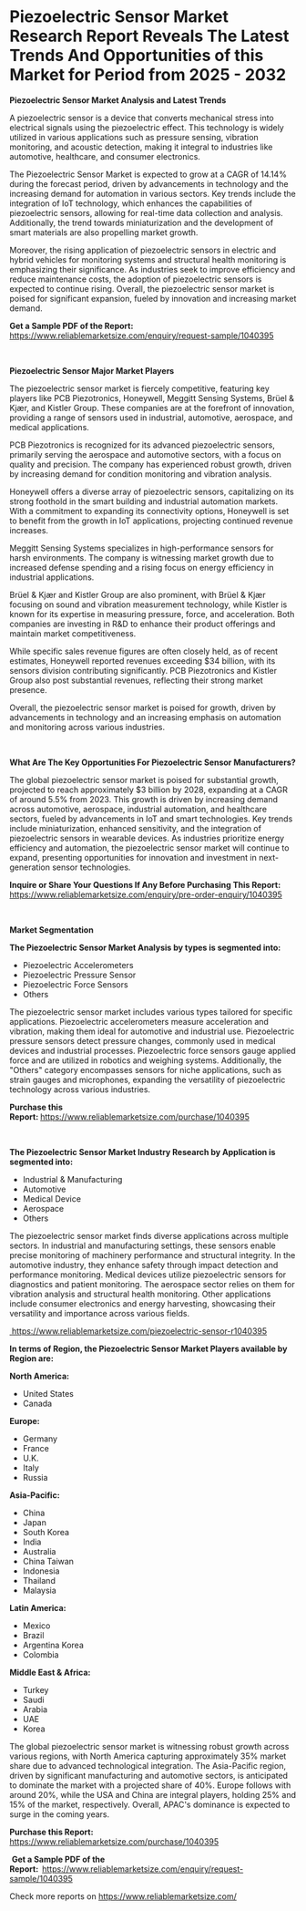 <p><h1>Piezoelectric Sensor Market Research Report Reveals The Latest Trends And Opportunities of this Market for Period from 2025 - 2032</h1></p><p><strong>Piezoelectric Sensor Market Analysis and Latest Trends</strong></p>
<p><p>A piezoelectric sensor is a device that converts mechanical stress into electrical signals using the piezoelectric effect. This technology is widely utilized in various applications such as pressure sensing, vibration monitoring, and acoustic detection, making it integral to industries like automotive, healthcare, and consumer electronics. </p><p>The Piezoelectric Sensor Market is expected to grow at a CAGR of 14.14% during the forecast period, driven by advancements in technology and the increasing demand for automation in various sectors. Key trends include the integration of IoT technology, which enhances the capabilities of piezoelectric sensors, allowing for real-time data collection and analysis. Additionally, the trend towards miniaturization and the development of smart materials are also propelling market growth. </p><p>Moreover, the rising application of piezoelectric sensors in electric and hybrid vehicles for monitoring systems and structural health monitoring is emphasizing their significance. As industries seek to improve efficiency and reduce maintenance costs, the adoption of piezoelectric sensors is expected to continue rising. Overall, the piezoelectric sensor market is poised for significant expansion, fueled by innovation and increasing market demand.</p></p>
<p><strong>Get a Sample PDF of the Report:&nbsp;</strong> <a href="https://www.reliablemarketsize.com/enquiry/request-sample/1040395?utm_campaign=2034&utm_medium=2&utm_source=Github&utm_content=ia&utm_term=10022025&utm_id=piezoelectric-sensor">https://www.reliablemarketsize.com/enquiry/request-sample/1040395</a></p>
<p>&nbsp;</p>
<p><strong>Piezoelectric Sensor Major Market Players</strong></p>
<p><p>The piezoelectric sensor market is fiercely competitive, featuring key players like PCB Piezotronics, Honeywell, Meggitt Sensing Systems, Brüel & Kjær, and Kistler Group. These companies are at the forefront of innovation, providing a range of sensors used in industrial, automotive, aerospace, and medical applications.</p><p>PCB Piezotronics is recognized for its advanced piezoelectric sensors, primarily serving the aerospace and automotive sectors, with a focus on quality and precision. The company has experienced robust growth, driven by increasing demand for condition monitoring and vibration analysis.</p><p>Honeywell offers a diverse array of piezoelectric sensors, capitalizing on its strong foothold in the smart building and industrial automation markets. With a commitment to expanding its connectivity options, Honeywell is set to benefit from the growth in IoT applications, projecting continued revenue increases.</p><p>Meggitt Sensing Systems specializes in high-performance sensors for harsh environments. The company is witnessing market growth due to increased defense spending and a rising focus on energy efficiency in industrial applications.</p><p>Brüel & Kjær and Kistler Group are also prominent, with Brüel & Kjær focusing on sound and vibration measurement technology, while Kistler is known for its expertise in measuring pressure, force, and acceleration. Both companies are investing in R&D to enhance their product offerings and maintain market competitiveness.</p><p>While specific sales revenue figures are often closely held, as of recent estimates, Honeywell reported revenues exceeding $34 billion, with its sensors division contributing significantly. PCB Piezotronics and Kistler Group also post substantial revenues, reflecting their strong market presence.</p><p>Overall, the piezoelectric sensor market is poised for growth, driven by advancements in technology and an increasing emphasis on automation and monitoring across various industries.</p></p>
<p>&nbsp;</p>
<p><strong>What Are The Key Opportunities For Piezoelectric Sensor Manufacturers?</strong></p>
<p><p>The global piezoelectric sensor market is poised for substantial growth, projected to reach approximately $3 billion by 2028, expanding at a CAGR of around 5.5% from 2023. This growth is driven by increasing demand across automotive, aerospace, industrial automation, and healthcare sectors, fueled by advancements in IoT and smart technologies. Key trends include miniaturization, enhanced sensitivity, and the integration of piezoelectric sensors in wearable devices. As industries prioritize energy efficiency and automation, the piezoelectric sensor market will continue to expand, presenting opportunities for innovation and investment in next-generation sensor technologies.</p></p>
<p><strong>Inquire or Share Your Questions If Any Before Purchasing This Report:</strong> <a href="https://www.reliablemarketsize.com/enquiry/pre-order-enquiry/1040395?utm_campaign=2034&utm_medium=2&utm_source=Github&utm_content=ia&utm_term=10022025&utm_id=piezoelectric-sensor">https://www.reliablemarketsize.com/enquiry/pre-order-enquiry/1040395</a></p>
<p>&nbsp;</p>
<p><strong>Market Segmentation</strong></p>
<p><strong>The Piezoelectric Sensor Market Analysis by types is segmented into:</strong></p>
<p><ul><li>Piezoelectric Accelerometers</li><li>Piezoelectric Pressure Sensor</li><li>Piezoelectric Force Sensors</li><li>Others</li></ul></p>
<p><p>The piezoelectric sensor market includes various types tailored for specific applications. Piezoelectric accelerometers measure acceleration and vibration, making them ideal for automotive and industrial use. Piezoelectric pressure sensors detect pressure changes, commonly used in medical devices and industrial processes. Piezoelectric force sensors gauge applied force and are utilized in robotics and weighing systems. Additionally, the "Others" category encompasses sensors for niche applications, such as strain gauges and microphones, expanding the versatility of piezoelectric technology across various industries.</p></p>
<p><strong>Purchase this Report:&nbsp;</strong><a href="https://www.reliablemarketsize.com/purchase/1040395?utm_campaign=2034&utm_medium=2&utm_source=Github&utm_content=ia&utm_term=10022025&utm_id=piezoelectric-sensor">https://www.reliablemarketsize.com/purchase/1040395</a></p>
<p>&nbsp;</p>
<p><strong>The Piezoelectric Sensor Market Industry Research by Application is segmented into:</strong></p>
<p><ul><li>Industrial & Manufacturing</li><li>Automotive</li><li>Medical Device</li><li>Aerospace</li><li>Others</li></ul></p>
<p><p>The piezoelectric sensor market finds diverse applications across multiple sectors. In industrial and manufacturing settings, these sensors enable precise monitoring of machinery performance and structural integrity. In the automotive industry, they enhance safety through impact detection and performance monitoring. Medical devices utilize piezoelectric sensors for diagnostics and patient monitoring. The aerospace sector relies on them for vibration analysis and structural health monitoring. Other applications include consumer electronics and energy harvesting, showcasing their versatility and importance across various fields.</p></p>
<p><a href="https://www.reliablemarketsize.com/piezoelectric-sensor-r1040395?utm_campaign=2034&utm_medium=2&utm_source=Github&utm_content=ia&utm_term=10022025&utm_id=piezoelectric-sensor">&nbsp;https://www.reliablemarketsize.com/piezoelectric-sensor-r1040395</a></p>
<p><strong>In terms of Region, the Piezoelectric Sensor Market Players available by Region are:</strong></p>
<p>
    <p> <strong> North America: </strong>
        <ul>
            <li>United States</li>
            <li>Canada</li>
        </ul>
        </p> 
    <p> <strong> Europe: </strong>
        <ul>
            <li>Germany</li>
            <li>France</li>
            <li>U.K.</li>
            <li>Italy</li>
            <li>Russia</li>
        </ul>
        </p> 
    <p> <strong> Asia-Pacific: </strong>
        <ul>
            <li>China</li>
            <li>Japan</li>
            <li>South Korea</li>
            <li>India</li>
            <li>Australia</li>
            <li>China Taiwan</li>
            <li>Indonesia</li>
            <li>Thailand</li>
            <li>Malaysia</li>
        </ul>
        </p> 
    <p> <strong> Latin America: </strong>
        <ul>
            <li>Mexico</li>
            <li>Brazil</li>
            <li>Argentina Korea</li>
            <li>Colombia</li>
        </ul>
        </p> 
    <p> <strong> Middle East & Africa: </strong>
        <ul>
            <li>Turkey</li>
            <li>Saudi</li>
            <li>Arabia</li>
            <li>UAE</li>
            <li>Korea</li>
        </ul>
    </p>
    </p>
<p><p>The global piezoelectric sensor market is witnessing robust growth across various regions, with North America capturing approximately 35% market share due to advanced technological integration. The Asia-Pacific region, driven by significant manufacturing and automotive sectors, is anticipated to dominate the market with a projected share of 40%. Europe follows with around 20%, while the USA and China are integral players, holding 25% and 15% of the market, respectively. Overall, APAC's dominance is expected to surge in the coming years.</p></p>
<p><strong>Purchase this Report: </strong><a href="https://www.reliablemarketsize.com/purchase/1040395?utm_campaign=2034&utm_medium=2&utm_source=Github&utm_content=ia&utm_term=10022025&utm_id=piezoelectric-sensor">https://www.reliablemarketsize.com/purchase/1040395</a></p>
<p>&nbsp;<strong>Get a Sample PDF of the Report:&nbsp;&nbsp;</strong><a href="https://www.reliablemarketsize.com/enquiry/request-sample/1040395?utm_campaign=2034&utm_medium=2&utm_source=Github&utm_content=ia&utm_term=10022025&utm_id=piezoelectric-sensor">https://www.reliablemarketsize.com/enquiry/request-sample/1040395</a></p>
<p><strong></strong></p>
<p>Check more reports on <a href="https://www.reliablemarketsize.com/?utm_campaign=2034&utm_medium=2&utm_source=Github&utm_content=ia&utm_term=10022025&utm_id=piezoelectric-sensor">https://www.reliablemarketsize.com/</a></p>